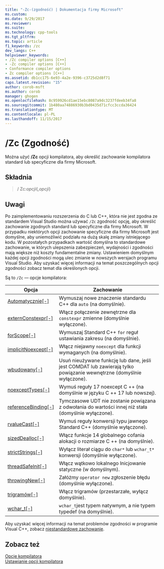 ```yaml
---
title: "-Zc-(zgodność) | Dokumentacja firmy Microsoft"
ms.custom: 
ms.date: 9/29/2017
ms.reviewer: 
ms.suite: 
ms.technology: cpp-tools
ms.tgt_pltfrm: 
ms.topic: article
f1_keywords: /zc
dev_langs: C++
helpviewer_keywords:
- /Zc compiler options [C++]
- -Zc compiler options [C++]
- Conformance compiler options
- Zc compiler options [C++]
ms.assetid: db1cc175-6e93-4a2e-9396-c3725d2d8f71
caps.latest.revision: "15"
author: corob-msft
ms.author: corob
manager: ghogen
ms.openlocfilehash: 8c959926cd1ae15ebc8087a9dc3237fdeeb34fa8
ms.sourcegitcommit: 1b480aa74886930b3bd0435d71cfcc3ccda36424
ms.translationtype: MT
ms.contentlocale: pl-PL
ms.lasthandoff: 11/15/2017
---
```

# <a name="zc-conformance"></a>/Zc (Zgodność)

Można użyć **/Zc** opcji kompilatora, aby określić zachowanie kompilatora standard lub specyficzne dla firmy Microsoft.

## <a name="syntax"></a>Składnia

> / Zc:_opcji_{,_opcji_}

## <a name="remarks"></a>Uwagi

Po zaimplementowaniu rozszerzenia do C lub C++, która nie jest zgodna ze standardem Visual Studio można używać `/Zc` zgodność opcję, aby określić zachowanie zgodnych standard lub specyficzne dla firmy Microsoft. W przypadku niektórych opcji zachowanie specyficzne dla firmy Microsoft jest domyślne, aby uniemożliwić podziału na dużą skalę zmiany istniejącego kodu. W pozostałych przypadkach wartość domyślna to standardowe zachowanie, w których ulepszenia zabezpieczeń, wydajności i zgodności mają większe niż koszty fundamentalne zmiany. Ustawieniem domyślnym każdej opcji zgodności mogą ulec zmianie w nowszych wersjach programu Visual Studio. Aby uzyskać więcej informacji na temat poszczególnych opcji zgodności zobacz temat dla określonych opcji.

Są to `/Zc` — opcje kompilatora:

|Opcja|Zachowanie|
|---|---|
|[Automatycznie\[-\]](zc-auto-deduce-variable-type.md)|Wymuszaj nowe znaczenie standardu C++ dla `auto` (na domyślnie).|
|[externConstexpr\[-\]](zc-externconstexpr.md)|Włącz połączenie zewnętrzne dla `constexpr` zmienne (domyślnie wyłączone).|
|[forScope\[-\]](zc-forscope-force-conformance-in-for-loop-scope.md)|Wymuszaj Standard C++ `for` reguł ustawiania zakresu (na domyślnie).|
|[implicitNoexcept\[-\]](zc-implicitnoexcept-implicit-exception-specifiers.md)|Włącz niejawny `noexcept` dla funkcji wymaganych (na domyślnie).|
|[wbudowany\[-\]](zc-inline-remove-unreferenced-comdat.md)|Usuń nieużywane funkcję lub dane, jeśli jest COMDAT lub zawierają tylko powiązanie wewnętrzne (domyślnie wyłączone).|
|[noexceptTypes\[-\]](zc-noexcepttypes.md)|Wymuś reguły 17 noexcept C ++ (na domyślnie w języku C ++ 17 lub nowszej).|
|[referenceBinding\[-\]](zc-referencebinding-enforce-reference-binding-rules.md)|Tymczasowe UDT nie zostanie powiązana z odwołania do wartości innej niż stała (domyślnie wyłączone).|
|[rvalueCast\[-\]](zc-rvaluecast-enforce-type-conversion-rules.md)|Wymuś reguły konwersji typu jawnego Standard C++ (domyślnie wyłączone).|
|[sizedDealloc\[-\]](zc-sizeddealloc-enable-global-sized-dealloc-functions.md)|Włącz funkcje 14 globalnego cofania alokacji o rozmiarze C ++ (na domyślnie).|
|[strictStrings\[-\]](zc-strictstrings-disable-string-literal-type-conversion.md)|Wyłącz literał ciągu do `char*` lub `wchar_t*` konwersji (domyślnie wyłączone).|
|[threadSafeInit\[-\]](zc-threadsafeinit-thread-safe-local-static-initialization.md)|Włącz wątkowo lokalnego Inicjowanie statyczne (w domyślnym).|
|[throwingNew\[-\]](zc-throwingnew-assume-operator-new-throws.md)|Załóżmy `operator new` zgłoszenie błędu (domyślnie wyłączone).|
|[trigramów\[-\]](zc-trigraphs-trigraphs-substitution.md)|Włącz trigramów (przestarzałe, wyłącz domyślnie).|
|[wchar_t\[-\]](zc-wchar-t-wchar-t-is-native-type.md)|`wchar_t`jest typem natywnym, a nie typem typedef (na domyślnie).|

Aby uzyskać więcej informacji na temat problemów zgodności w programie Visual C++, zobacz [niestandardowe zachowanie](../../cpp/nonstandard-behavior.md).

## <a name="see-also"></a>Zobacz też

[Opcje kompilatora](compiler-options.md)  
[Ustawianie opcji kompilatora](setting-compiler-options.md)
